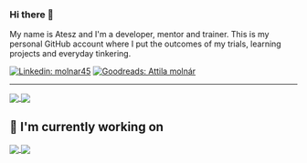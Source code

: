 ### Hi there 👋

My name is Atesz and I'm a developer, mentor and trainer. This is my personal GitHub account where I put the outcomes of my trials, learning projects and everyday tinkering.

[![Linkedin: molnar45](https://img.shields.io/badge/-molnar45-blue?style=flat-square&logo=Linkedin&logoColor=white&link=https://www.linkedin.com/in/molnar45/)](https://www.linkedin.com/in/molnar45/)
[![Goodreads: Attila molnár](https://img.shields.io/badge/-Goodreads-A6CE39?style=flat-square&logo=Goodreads&logoColor=white)](https://www.goodreads.com/user/show/63012866-attila-moln-r)

---

<a href="https://github.com/molnar-atesz">
  <img align="center" src="https://github-readme-stats.vercel.app/api?username=molnar-atesz&show_icons=true&theme=onedark" />
</a>

<a href="https://github.com/molnar-atesz">
  <img align="center" src="https://github-readme-stats.vercel.app/api/top-langs/?username=molnar-atesz&show_icons=true&theme=onedark&hide=ruby&layout=compact" />
</a>

## 🔭 I'm currently working on

<a href="https://github.com/molnar-atesz/burrito-translate-react">
  <img align="center" src="https://github-readme-stats.vercel.app/api/pin/?username=molnar-atesz&repo=burrito-translate-react&theme=onedark" />
</a>
<a href="https://github.com/molnar-atesz/burrito-translate-wrapper">
  <img align="center" src="https://github-readme-stats.vercel.app/api/pin/?username=molnar-atesz&repo=burrito-translate-wrapper&theme=onedark" />
</a>
